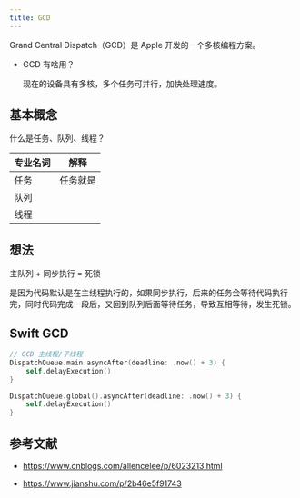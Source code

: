 ```yaml
---
title: GCD
---
```


Grand Central Dispatch（GCD）是 Apple 开发的一个多核编程方案。

- GCD 有啥用？

  现在的设备具有多核，多个任务可并行，加快处理速度。

## 基本概念

什么是任务、队列、线程？

| 专业名词 | 解释     |
| -------- | -------- |
| 任务     | 任务就是 |
| 队列     |          |
| 线程     |          |

## 想法

主队列 + 同步执行 = 死锁

是因为代码默认是在主线程执行的，如果同步执行，后来的任务会等待代码执行完，同时代码完成一段后，又回到队列后面等待任务，导致互相等待，发生死锁。

## Swift GCD

```swift
// GCD 主线程/子线程
DispatchQueue.main.asyncAfter(deadline: .now() + 3) {
    self.delayExecution()
}

DispatchQueue.global().asyncAfter(deadline: .now() + 3) {
    self.delayExecution()
}
```

## 参考文献

- <https://www.cnblogs.com/allencelee/p/6023213.html>

- <https://www.jianshu.com/p/2b46e5f91743>